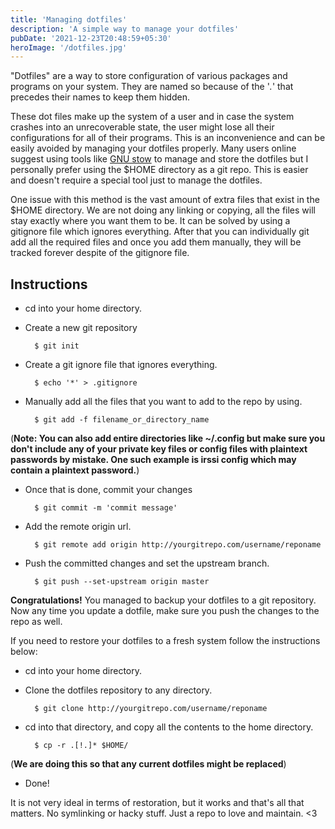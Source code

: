 ```yaml
---
title: 'Managing dotfiles'
description: 'A simple way to manage your dotfiles'
pubDate: '2021-12-23T20:48:59+05:30'
heroImage: '/dotfiles.jpg'
---
```


"Dotfiles" are a way to store configuration of various packages and programs on your system. They are named so because of the '*.*' that precedes their names to keep them hidden.

These dot files make up the system of a user and in case the system crashes into an unrecoverable state, the user might lose all their configurations for all of their programs. This is an inconvenience and can be easily avoided by managing your dotfiles properly. Many users online suggest using tools like [GNU stow](https://www.gnu.org/software/stow/) to manage and store the dotfiles but I personally prefer using the $HOME directory as a git repo. This is easier and doesn't require a special tool just to manage the dotfiles.

One issue with this method is the vast amount of extra files that exist in the $HOME directory. We are not doing any linking or copying, all the files will stay exactly where you want them to be. It can be solved by using a gitignore file which ignores everything. After that you can individually git add all the required files and once you add them manually, they will be tracked forever despite of the gitignore file.

## Instructions

- cd into your home directory.
- Create a new git repository

        $ git init     

- Create a git ignore file that ignores everything.

        $ echo '*' > .gitignore     

- Manually add all the files that you want to add to the repo by using.

        $ git add -f filename_or_directory_name     

(**Note: You can also add entire directories like ~/.config but make sure you don't include any of your private key files or config files with plaintext passwords by mistake. One such example is irssi config which may contain a plaintext password.**)

- Once that is done, commit your changes

        $ git commit -m 'commit message'    

- Add the remote origin url.

        $ git remote add origin http://yourgitrepo.com/username/reponame    

- Push the committed changes and set the upstream branch.

        $ git push --set-upstream origin master    

**Congratulations!** You managed to backup your dotfiles to a git repository. Now any time you update a dotfile, make sure you push the changes to the repo as well.

If you need to restore your dotfiles to a fresh system follow the instructions below:

- cd into your home directory.
- Clone the dotfiles repository to any directory.

        $ git clone http://yourgitrepo.com/username/reponame    

- cd into that directory, and copy all the contents to the home directory.

        $ cp -r .[!.]* $HOME/     

(**We are doing this so that any current dotfiles might be replaced**)
- Done!

It is not very ideal in terms of restoration, but it works and that's all that matters. No symlinking or hacky stuff. Just a repo to love and maintain. <3